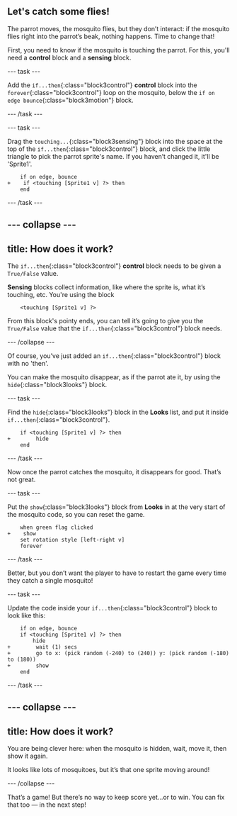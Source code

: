 ## Let's catch some flies!

The parrot moves, the mosquito flies, but they don’t interact: if the mosquito flies right into the parrot’s beak, nothing happens. Time to change that!

First, you need to know if the mosquito is touching the parrot. For this, you'll need a **control** block and a **sensing** block. 

--- task ---

Add the `if...then`{:class="block3control"} **control** block into the `forever`{:class="block3control"} loop on the mosquito, below the `if on edge bounce`{:class="block3motion"} block.

--- /task ---

--- task ---

Drag the `touching...`{:class="block3sensing"} block into the space at the top of the `if...then`{:class="block3control"} block, and click the little triangle to pick the parrot sprite's name. If you haven’t changed it, it'll be 'Sprite1'.

```blocks3
    if on edge, bounce
+    if <touching [Sprite1 v] ?> then
    end
```

--- /task ---

--- collapse ---
---
title: How does it work?
---

The `if...then`{:class="block3control"} **control** block needs to be given a `True/False` value. 

**Sensing** blocks collect information, like where the sprite is, what it’s touching, etc. You're using the block

```blocks3
    <touching [Sprite1 v] ?>
```

From this block's pointy ends, you can tell it’s going to give you the `True/False` value that the `if...then`{:class="block3control"} block needs.

--- /collapse ---

Of course, you’ve just added an `if...then`{:class="block3control"} block with no 'then'. 

You can make the mosquito disappear, as if the parrot ate it, by using the `hide`{:class="block3looks"} block.

--- task ---

Find the `hide`{:class="block3looks"} block in the **Looks** list, and put it inside `if...then`{:class="block3control"}. 

```blocks3
    if <touching [Sprite1 v] ?> then
+        hide
    end
```

--- /task ---

Now once the parrot catches the mosquito, it disappears for good. That’s not great. 

--- task ---

Put the `show`{:class="block3looks"} block from **Looks** in at the very start of the mosquito code, so you can reset the game. 

```blocks3
    when green flag clicked
+    show
    set rotation style [left-right v]
    forever
```

--- /task ---

Better, but you don’t want the player to have to restart the game every time they catch a single mosquito! 

--- task ---

Update the code inside your `if...then`{:class="block3control"} block to look like this:

```blocks3
    if on edge, bounce
    if <touching [Sprite1 v] ?> then
        hide
+        wait (1) secs
+        go to x: (pick random (-240) to (240)) y: (pick random (-180) to (180))
+        show
    end
```

--- /task ---

--- collapse ---
---
title: How does it work?
---

You are being clever here: when the mosquito is hidden, wait, move it, then show it again. 

It looks like lots of mosquitoes, but it’s that one sprite moving around! 

--- /collapse ---

That’s a game! But there’s no way to keep score yet...or to win. You can fix that too — in the next step!
